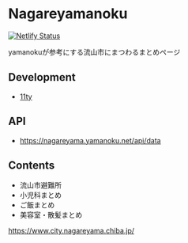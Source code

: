# Nagareyamanoku

[![Netlify Status](https://api.netlify.com/api/v1/badges/468fb8d4-2027-4906-8de2-2b150f8bfb07/deploy-status)](https://app.netlify.com/sites/nagareyamanoku/deploys)

yamanokuが参考にする流山市にまつわるまとめページ

## Development
- [11ty](https://github.com/11ty/eleventy/)

## API
- https://nagareyama.yamanoku.net/api/data

## Contents
- 流山市避難所
- 小児科まとめ
- ご飯まとめ
- 美容室・散髪まとめ

https://www.city.nagareyama.chiba.jp/

